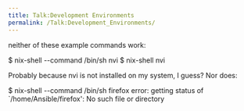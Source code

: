```yaml
---
title: Talk:Development Environments
permalink: /Talk:Development_Environments/
---
```


neither of these example commands work:

$ nix-shell --command /bin/sh nvi $ nix-shell nvi

Probably because nvi is not installed on my system, I guess? Nor does:

$ nix-shell --command /bin/sh firefox error: getting status of \`/home/Ansible/firefox': No such file or directory